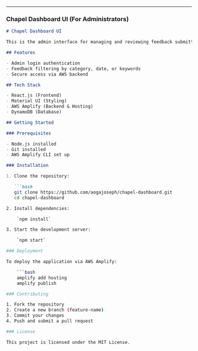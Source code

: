 
---

### **Chapel Dashboard UI (For Administrators)**  

```markdown
# Chapel Dashboard UI

This is the admin interface for managing and reviewing feedback submitted in the **Chapel Feedback System**. It allows administrators to filter and categorize feedback efficiently.

## Features

- Admin login authentication
- Feedback filtering by category, date, or keywords
- Secure access via AWS backend

## Tech Stack

- React.js (Frontend)
- Material UI (Styling)
- AWS Amplify (Backend & Hosting)
- DynamoDB (Database)

## Getting Started

### Prerequisites

- Node.js installed
- Git installed
- AWS Amplify CLI set up

### Installation

1. Clone the repository:

   ```bash
   git clone https://github.com/aogajoseph/chapel-dashboard.git
   cd chapel-dashboard

2. Install dependencies:

    `npm install`

3. Start the development server:

    `npm start`

### Deployment

To deploy the application via AWS Amplify:

    ```bash
    amplify add hosting
    amplify publish

### Contributing

1. Fork the repository
2. Create a new branch (feature-name)
3. Commit your changes
4. Push and submit a pull request

### License

This project is licensed under the MIT License.
